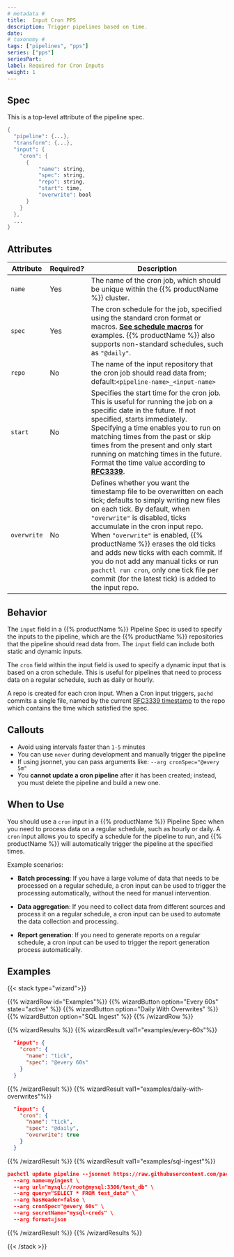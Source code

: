 ```yaml
---
# metadata # 
title:  Input Cron PPS
description: Trigger pipelines based on time.
date: 
# taxonomy #
tags: ["pipelines", "pps"]
series: ["pps"]
seriesPart:
label: Required for Cron Inputs
weight: 1
---
```


## Spec 
This is a top-level attribute of the pipeline spec. 

```s
{
  "pipeline": {...},
  "transform": {...},
  "input": {
    "cron": {
      {
          "name": string,
          "spec": string,
          "repo": string,
          "start": time,
          "overwrite": bool
      }
    }
  },
  ...
}

```

## Attributes 

| Attribute |Required?| Description |
|-|-|-|
| `name`      |Yes|The name of the cron job, which should be unique within the {{% productName %}} cluster.                                                     |
| `spec`      |Yes|The cron schedule for the job, specified using the standard cron format or macros. [**See schedule macros**](https://en.wikipedia.org/wiki/Cron) for examples. {{% productName %}} also supports non-standard schedules, such as `"@daily"`.  |
| `repo`      | No |The name of the input repository that the cron job should read data from; default:`<pipeline-name>_<input-name>` |
| `start`     |No |Specifies the start time for the cron job. This is useful for running the job on a specific date in the future. If not specified, starts immediately.  Specifying a time enables you to run on matching times from the past or skip times from the present and only start running on matching times in the future. Format the time value according to [**RFC3339**](https://www.ietf.org/rfc/rfc3339.txt). |
| `overwrite` |No |Defines whether you want the timestamp file to be overwritten on each tick; defaults to simply writing new files on each tick. By default, when `"overwrite"` is disabled, ticks accumulate in the cron input repo. When `"overwrite"` is enabled, {{% productName %}} erases the old ticks and adds new ticks with each commit. If you do not add any manual ticks or run `pachctl run cron`, only one tick file per commit (for the latest tick) is added to the input repo. |


## Behavior 
The `input` field in a {{% productName %}} Pipeline Spec is used to specify the inputs to the pipeline, which are the {{% productName %}} repositories that the pipeline should read data from. The `input` field can include both static and dynamic inputs.

The `cron` field within the input field is used to specify a dynamic input that is based on a cron schedule. This is useful for pipelines that need to process data on a regular schedule, such as daily or hourly. 

A repo is created for each cron input. When a Cron input triggers, `pachd` commits a single file, named by the current [RFC3339 timestamp](https://www.ietf.org/rfc/rfc3339.txt) to the repo which contains the time which satisfied the spec.

## Callouts 

- Avoid using intervals faster than `1-5` minutes
- You can use `never` during development and manually trigger the pipeline
- If using jsonnet, you can pass arguments like: `--arg cronSpec="@every 5m"`
- You **cannot update a cron pipeline** after it has been created; instead, you must delete the pipeline and build a new one.

## When to Use

You should use a `cron` input in a {{% productName %}} Pipeline Spec when you need to process data on a regular schedule, such as hourly or daily. A `cron` input allows you to specify a schedule for the pipeline to run, and {{% productName %}} will automatically trigger the pipeline at the specified times.

Example scenarios:

- **Batch processing**: If you have a large volume of data that needs to be processed on a regular schedule, a cron input can be used to trigger the processing automatically, without the need for manual intervention.

- **Data aggregation**: If you need to collect data from different sources and process it on a regular schedule, a cron input can be used to automate the data collection and processing.

- **Report generation**: If you need to generate reports on a regular schedule, a cron input can be used to trigger the report generation process automatically.

## Examples

{{< stack type="wizard">}}

{{% wizardRow id="Examples"%}}
{{% wizardButton option="Every 60s" state="active" %}}
{{% wizardButton option="Daily With Overwrites" %}}
{{% wizardButton option="SQL Ingest" %}}
{{% /wizardRow %}}

{{% wizardResults  %}}
{{% wizardResult val1="examples/every-60s"%}}
```json
  "input": {
    "cron": {
      "name": "tick",
      "spec": "@every 60s"
    }
  }
```
{{% /wizardResult %}}
{{% wizardResult val1="examples/daily-with-overwrites"%}}
```json
  "input": {
    "cron": {
      "name": "tick",
      "spec": "@daily",
      "overwrite": true
    }
  }
```
{{% /wizardResult %}}
{{% wizardResult val1="examples/sql-ingest"%}}
```json
pachctl update pipeline --jsonnet https://raw.githubusercontent.com/pachyderm/pachyderm/{{% majorMinorVersion %}}/src/templates/sql_ingest_cron.jsonnet \
  --arg name=myingest \
  --arg url="mysql://root@mysql:3306/test_db" \
  --arg query="SELECT * FROM test_data" \
  --arg hasHeader=false \
  --arg cronSpec="@every 60s" \
  --arg secretName="mysql-creds" \
  --arg format=json 
```
{{% /wizardResult %}}
{{% /wizardResults %}}

{{< /stack >}}
